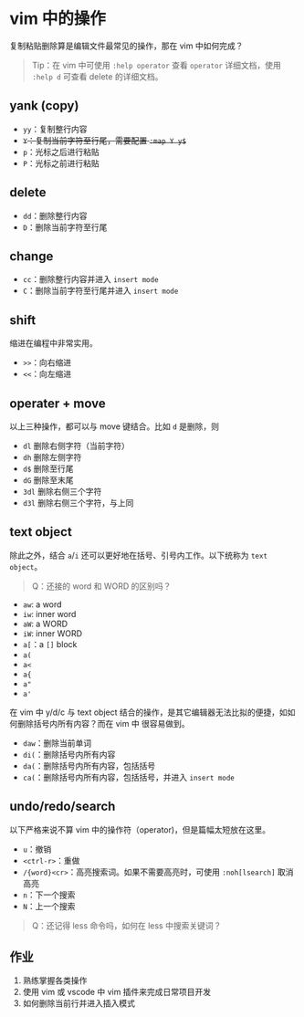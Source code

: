 # vim 中的操作

复制粘贴删除算是编辑文件最常见的操作，那在 vim 中如何完成？

> Tip：在 vim 中可使用 `:help operator` 查看 `operator` 详细文档，使用 `:help d` 可查看 delete 的详细文档。

## yank (copy)

+ `yy`：复制整行内容
+ ~~`Y`：复制当前字符至行尾，需要配置 `:map Y y$`~~
+ `p`：光标之后进行粘贴
+ `P`：光标之前进行粘贴

## delete

+ `dd`：删除整行内容
+ `D`：删除当前字符至行尾

## change

+ `cc`：删除整行内容并进入 `insert mode`
+ `C`：删除当前字符至行尾并进入 `insert mode`

## shift

缩进在编程中非常实用。

+ `>>`：向右缩进
+ `<<`：向左缩进

## operater + move

以上三种操作，都可以与 move 键结合。比如 `d` 是删除，则

+ `dl` 删除右侧字符（当前字符）
+ `dh` 删除左侧字符
+ `d$` 删除至行尾
+ `dG` 删除至末尾
+ `3dl` 删除右侧三个字符
+ `d3l` 删除右侧三个字符，与上同

## text object

除此之外，结合 `a`/`i` 还可以更好地在括号、引号内工作。以下统称为 `text object`。

> Q：还接的 word 和 WORD 的区别吗？

+ `aw`: a word
+ `iw`: inner word
+ `aW`: a WORD
+ `iW`: inner WORD
+ `a[`：a `[]` block
+ `a(`
+ `a<`
+ `a{`
+ `a"`
+ `a'`

在 vim 中 y/d/c 与 text object 结合的操作，是其它编辑器无法比拟的便捷，如如何删除括号内所有内容？而在 vim 中 很容易做到。

+ `daw`：删除当前单词
+ `di(`：删除括号内所有内容
+ `da(`：删除括号内所有内容，包括括号
+ `ca(`：删除括号内所有内容，包括括号，并进入 `insert mode`

## undo/redo/search

以下严格来说不算 vim 中的操作符（operator)，但是篇幅太短放在这里。

+ `u`：撤销
+ `<ctrl-r>`：重做
+ `/{word}<cr>`：高亮搜索词。如果不需要高亮时，可使用 `:noh[lsearch]` 取消高亮
+ `n`：下一个搜索
+ `N`：上一个搜索

> Q：还记得 less 命令吗，如何在 less 中搜索关键词？

## 作业

1. 熟练掌握各类操作
1. 使用 vim 或 vscode 中 vim 插件来完成日常项目开发
1. 如何删除当前行并进入插入模式

